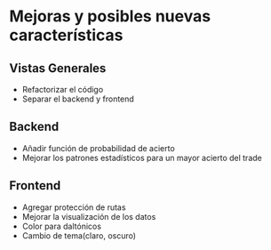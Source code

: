 # Mejoras y posibles nuevas características

## Vistas Generales

- Refactorizar el código
- Separar el backend y frontend

## Backend

- Añadir función de probabilidad de acierto
- Mejorar los patrones estadísticos para un mayor acierto del trade

## Frontend

- Agregar protección de rutas
- Mejorar la visualización de los datos
- Color para daltónicos
- Cambio de tema(claro, oscuro)